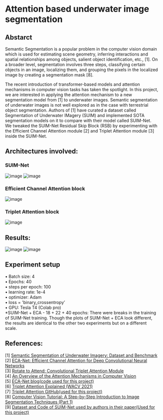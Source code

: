 # Attention based underwater image segmentation
## Abstarct
Semantic Segmentation is a popular problem in the computer vision domain which is used for estimating scene geometry, inferring interactions and spatial relationships among objects, salient object identification, etc., [1]. On a broader level, segmentation involves three steps, classifying certain objects in an image, localizing them, and grouping the pixels in the localized image by creating a segmentation mask [8].<p>
 
The recent introduction of transformer-based models and attention mechanisms in computer vision tasks has taken the spotlight. In this project, we are interested in applying the attention mechanism to a new segmentation model from [1] to underwater images. Semantic segmentation of underwater images is not well explored as in the case with terrestrial object segmentation. Authors of [1] have curated a dataset called Segmentation of Underwater IMagery (SUIM) and implemented SOTA segmentation models on it to compare with their model called SUIM-Net. We tweaked the SUIM-Net Residual Skip Block (RSB) by experimenting with the Efficient Channel Attention module [2] and Triplet Attention module [3] inside the SUIM-Net.<br>
 
## Architectures involved:
### SUIM-Net
 ![image](https://user-images.githubusercontent.com/43600130/167754214-e5e5cba7-895b-4a00-b3c4-5c36e1d18f9e.png)
 ![image](https://user-images.githubusercontent.com/43600130/167754283-1669f9fc-a84c-4ee2-a4d2-f67ae3dde93e.png)
### Efficient Channel Attention block
 ![image](https://user-images.githubusercontent.com/43600130/167754347-2df493cf-f25c-4c91-8d96-90c7ec5ccb70.png)
### Triplet Attention block
 ![image](https://user-images.githubusercontent.com/43600130/167754430-69e801d7-9d30-41bb-ac8a-d5cf4fd424b7.png)

## Results:
 ![image](https://user-images.githubusercontent.com/43600130/167754478-13827ca3-f3c6-423f-ad96-d2e990edf3e5.png)
 ![image](https://user-images.githubusercontent.com/43600130/167754493-dee4247e-7d08-4f4f-ac9e-07db8d555fb8.png)

 
## Experiment setup
• Batch size: 4<br>
• Epochs: 40<br>
• steps per epoch: 100<br>
• learning rate: 1e-4<br>
• optimizer: Adam<br>
• loss = 'binary_crossentropy’<br>
• GPU: Tesla T4 (Colab pro)<br>
*SUIM-Net + ECA - 18 + 22 + 40 epochs: There were breaks in the training of SUIM-Net
training. Though the plots of SUIM-Net + ECA look different, the results are identical to
the other two experiments but on a different scale.<br>

## References:
[1] [Semantic Segmentation of Underwater Imagery: Dataset and Benchmark](https://arxiv.org/pdf/2004.01241.pdf)<br>
[2] [ECA-Net: Efficient Channel Attention for Deep Convolutional Neural Networks](https://arxiv.org/pdf/1910.03151.pdf)<br>
[3] [Rotate to Attend: Convolutional Triplet Attention Module](https://arxiv.org/pdf/2010.03045.pdf)<br>
[4] [An Overview of the Attention Mechanisms in Computer Vision](https://iopscience.iop.org/article/10.1088/1742-6596/1693/1/012173/pdf)<br>
[5] [ECA-Net blog(code used for this project)](https://blog.paperspace.com/attention-mechanisms-in-computer-vision-ecanet/)<br>
[6] [Triplet Attention Explained (WACV 2021)](https://blog.paperspace.com/triplet-attention-wacv-2021/)<br>
[7] [Triplet Attention GitHub(used for this project)](https://github.com/jyhengcoder/Triplet-Attention-tf)<br>
[8] [Computer Vision Tutorial: A Step-by-Step Introduction to Image Segmentation Techniques (Part 1)](https://www.analyticsvidhya.com/blog/2019/04/introduction-image-segmentation-techniques-python/)<br>
[9] [Dataset and Code of SUIM-Net used by authors in their paper(Used for this project)](http://irvlab.cs.umn.edu/image-segmentation/suim-and-suim-net)<br>
